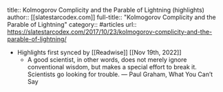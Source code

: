 title:: Kolmogorov Complicity and the Parable of Lightning (highlights)
author:: [[slatestarcodex.com]]
full-title:: "Kolmogorov Complicity and the Parable of Lightning"
category:: #articles
url:: https://slatestarcodex.com/2017/10/23/kolmogorov-complicity-and-the-parable-of-lightning/

- Highlights first synced by [[Readwise]] [[Nov 19th, 2022]]
	- A good scientist, in other words, does not merely ignore conventional wisdom, but makes a special effort to break it. Scientists go looking for trouble.
	  — Paul Graham, What You Can’t Say
